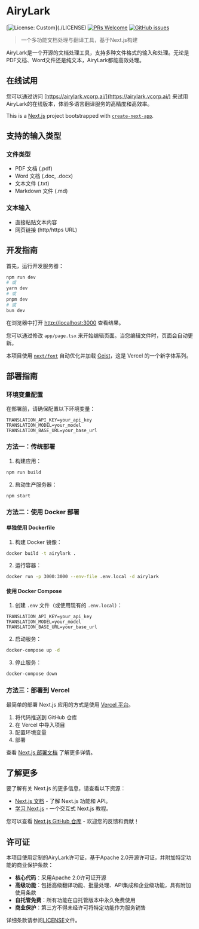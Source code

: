 # AiryLark

[![License: Custom](https://img.shields.io/badge/License-Custom%20(Apache%202.0%20with%20restrictions)-blue.svg)](./LICENSE)
[![PRs Welcome](https://img.shields.io/badge/PRs-welcome-brightgreen.svg)](./CONTRIBUTING.md)
[![GitHub issues](https://img.shields.io/github/issues/yourusername/airylark)](https://github.com/yourusername/airylark/issues)

> 一个多功能文档处理与翻译工具，基于Next.js构建

AiryLark是一个开源的文档处理工具，支持多种文件格式的输入和处理。无论是PDF文档、Word文件还是纯文本，AiryLark都能高效处理。

## 在线试用

您可以通过访问 [https://airylark.vcorp.ai/](https://airylark.vcorp.ai/) 来试用AiryLark的在线版本，体验多语言翻译服务的高精度和高效率。

This is a [Next.js](https://nextjs.org) project bootstrapped with [`create-next-app`](https://nextjs.org/docs/app/api-reference/cli/create-next-app).

## 支持的输入类型

### 文件类型

- PDF 文档 (.pdf)
- Word 文档 (.doc, .docx)
- 文本文件 (.txt)
- Markdown 文件 (.md)

### 文本输入

- 直接粘贴文本内容
- 网页链接 (http/https URL)

## 开发指南

首先，运行开发服务器：

```bash
npm run dev
# 或
yarn dev
# 或
pnpm dev
# 或
bun dev
```

在浏览器中打开 [http://localhost:3000](http://localhost:3000) 查看结果。

您可以通过修改 `app/page.tsx` 来开始编辑页面。当您编辑文件时，页面会自动更新。

本项目使用 [`next/font`](https://nextjs.org/docs/app/building-your-application/optimizing/fonts) 自动优化并加载 [Geist](https://vercel.com/font)，这是 Vercel 的一个新字体系列。

## 部署指南

### 环境变量配置

在部署前，请确保配置以下环境变量：

```
TRANSLATION_API_KEY=your_api_key
TRANSLATION_MODEL=your_model
TRANSLATION_BASE_URL=your_base_url
```

### 方法一：传统部署

1. 构建应用：

```bash
npm run build
```

2. 启动生产服务器：

```bash
npm start
```

### 方法二：使用 Docker 部署

#### 单独使用 Dockerfile

1. 构建 Docker 镜像：

```bash
docker build -t airylark .
```

2. 运行容器：

```bash
docker run -p 3000:3000 --env-file .env.local -d airylark
```

#### 使用 Docker Compose

1. 创建 `.env` 文件（或使用现有的 `.env.local`）：

```
TRANSLATION_API_KEY=your_api_key
TRANSLATION_MODEL=your_model
TRANSLATION_BASE_URL=your_base_url
```

2. 启动服务：

```bash
docker-compose up -d
```

3. 停止服务：

```bash
docker-compose down
```

### 方法三：部署到 Vercel

最简单的部署 Next.js 应用的方式是使用 [Vercel 平台](https://vercel.com/new?utm_medium=default-template&filter=next.js&utm_source=create-next-app&utm_campaign=create-next-app-readme)。

1. 将代码推送到 GitHub 仓库
2. 在 Vercel 中导入项目
3. 配置环境变量
4. 部署

查看 [Next.js 部署文档](https://nextjs.org/docs/app/building-your-application/deploying) 了解更多详情。

## 了解更多

要了解有关 Next.js 的更多信息，请查看以下资源：

- [Next.js 文档](https://nextjs.org/docs) - 了解 Next.js 功能和 API。
- [学习 Next.js](https://nextjs.org/learn) - 一个交互式 Next.js 教程。

您可以查看 [Next.js GitHub 仓库](https://github.com/vercel/next.js) - 欢迎您的反馈和贡献！

## 许可证

本项目使用定制的AiryLark许可证，基于Apache 2.0开源许可证，并附加特定功能的商业保护条款：

- **核心代码**：采用Apache 2.0许可证开源
- **高级功能**：包括高级翻译功能、批量处理、API集成和企业级功能，具有附加使用条款
- **自托管免费**：所有功能在自托管版本中永久免费使用
- **商业保护**：第三方不得未经许可将特定功能作为服务销售

详细条款请参阅[LICENSE](LICENSE)文件。
